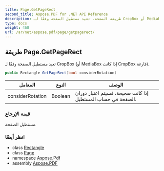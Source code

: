 ```yaml
---
title: Page.GetPageRect
second_title: Aspose.PDF for .NET API Reference
description: طريقة الصفحة. تعيد مستطيل الصفحة وفقًا لـ CropBox أو MediaBox إذا كانت CropBox فارغة
type: docs
weight: 460
url: /ar/net/aspose.pdf/page/getpagerect/
---
```

## طريقة Page.GetPageRect

تعيد مستطيل الصفحة وفقًا لـ CropBox (أو MediaBox إذا كانت CropBox فارغة).

```csharp
public Rectangle GetPageRect(bool considerRotation)
```

| المعامل | النوع | الوصف |
| --- | --- | --- |
| considerRotation | Boolean | إذا كانت صحيحة، فسيتم اعتبار دوران الصفحة في حساب المستطيل. |

### قيمة الإرجاع

مستطيل الصفحة.

### انظر أيضًا

* class [Rectangle](../../rectangle/)
* class [Page](../)
* namespace [Aspose.Pdf](../../../aspose.pdf/)
* assembly [Aspose.PDF](../../../)